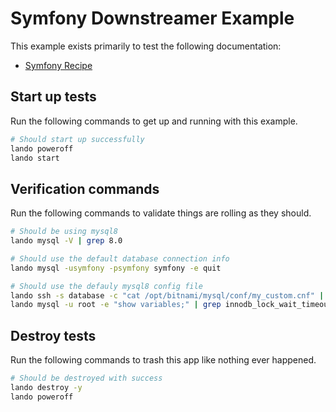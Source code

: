 # Symfony Downstreamer Example

This example exists primarily to test the following documentation:

* [Symfony Recipe](https://docs.lando.dev/symfony/config.html)

Start up tests
--------------

Run the following commands to get up and running with this example.

```bash
# Should start up successfully
lando poweroff
lando start
```

Verification commands
---------------------

Run the following commands to validate things are rolling as they should.

```bash
# Should be using mysql8
lando mysql -V | grep 8.0

# Should use the default database connection info
lando mysql -usymfony -psymfony symfony -e quit

# Should use the defauly mysql8 config file
lando ssh -s database -c "cat /opt/bitnami/mysql/conf/my_custom.cnf" | grep "LANDOLARAVELMYSQL8CNF"
lando mysql -u root -e "show variables;" | grep innodb_lock_wait_timeout | grep 127
```

Destroy tests
-------------

Run the following commands to trash this app like nothing ever happened.

```bash
# Should be destroyed with success
lando destroy -y
lando poweroff
```
